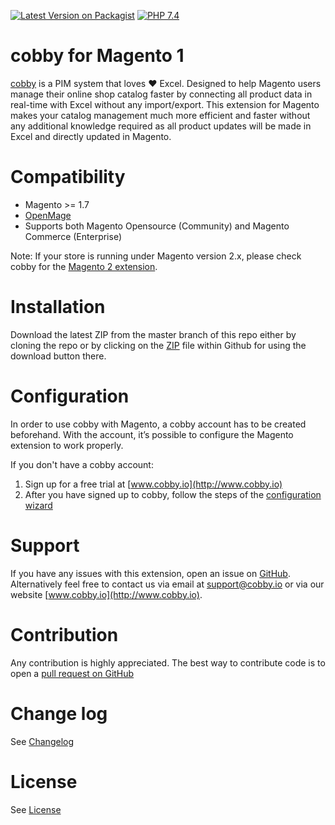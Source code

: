 [![Latest Version on Packagist](https://img.shields.io/packagist/v/mash2/cobby-magento.svg?style=flat-square)](https://packagist.org/packages/cobbyio/cobby-connector-magento)
[![PHP 7.4](https://img.shields.io/badge/php-7.0-blue.svg)](http://www.php.net)

# cobby for Magento 1

[cobby](http://www.cobby.io) is a PIM system that loves ❤️ Excel.
Designed to help Magento users manage their online shop catalog faster by connecting all product data in real-time with Excel without any import/export.
This extension for Magento makes your catalog management much more efficient and faster without any additional knowledge required as all product updates will be made in Excel and directly updated in Magento.

# Compatibility

- Magento >= 1.7
- [OpenMage](https://www.openmage.org/)
- Supports both Magento Opensource (Community) and Magento Commerce (Enterprise)

Note: If your store is running under Magento version 2.x, please check cobby for the [Magento 2 extension](https://github.com/cobbyio/cobby-connector-magento2).

# Installation

Download the latest ZIP from the master branch of this repo either by cloning the repo or by clicking on the [ZIP](https://github.com/cobbyio/cobby-connector-magento/archive/refs/heads/master.zip) file within Github for using the download button there.

# Configuration

In order to use cobby with Magento, a cobby account has to be created beforehand. With the account, it’s possible to configure the Magento extension to work properly.

If you don't have a cobby account:

1. Sign up for a free trial at [www.cobby.io](http://www.cobby.io)
2. After you have signed up to cobby, follow the steps of the [configuration wizard](https://www.cobby.io/configure-cobby-in-magento-1/)

# Support

If you have any issues with this extension, open an issue on [GitHub](https://github.com/cobbyio/cobby-connector-magento2/issues).
Alternatively feel free to contact us via email at support@cobby.io or via our website [www.cobby.io](http://www.cobby.io).

# Contribution

Any contribution is highly appreciated. The best way to contribute code is to open a [pull request on GitHub](https://github.com/cobbyio/cobby-connector-magento/pulls)

# Change log

See [Changelog](CHANGELOG.md)

# License

See [License](LICENSE.md)